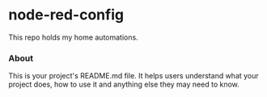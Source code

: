 node-red-config
===============

This repo holds my home automations.

### About

This is your project's README.md file. It helps users understand what your
project does, how to use it and anything else they may need to know.